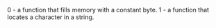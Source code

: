 0 -  a function that fills memory with a constant byte.
1 - a function that locates a character in a string.
